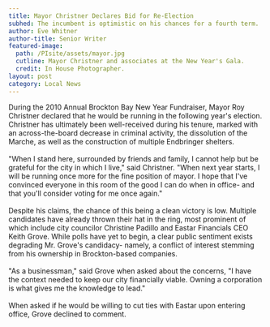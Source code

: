 ```yaml
---
title: Mayor Christner Declares Bid for Re-Election
subhed: The incumbent is optimistic on his chances for a fourth term.
author: Eve Whitner
author-title: Senior Writer
featured-image: 
  path: /PIsite/assets/mayor.jpg
  cutline: Mayor Christner and associates at the New Year's Gala.
  credit: In House Photographer.
layout: post
category: Local News
---
```


<p style="article">During the 2010 Annual Brockton Bay New Year Fundraiser, Mayor Roy Christner declared that he would be running in the following year's election. Christner has ultimately been well-received during his tenure, marked with an across-the-board decrease in criminal activity, the dissolution of the Marche, as well as the construction of multiple Endbringer shelters.
<br/><br/>
"When I stand here, surrounded by friends and family, I cannot help but be grateful for the city in which I live," said Christner. "When next year starts, I will be running once more for the fine position of mayor. I hope that I've convinced everyone in this room of the good I can do when in office- and that you'll consider voting for me once again."
<br/><br/>
Despite his claims, the chance of this being a clean victory is low. Multiple candidates have already thrown their hat in the ring, most prominent of which include city councilor Christine Padillo and Eastar Financials CEO Keith Grove. While polls have yet to begin, a clear public sentiment exists degrading Mr. Grove's candidacy- namely, a conflict of interest stemming from his ownership in Brockton-based companies. 
<br/><br/>
"As a businessman," said Grove when asked about the concerns, "I have the context needed to keep our city financially viable. Owning a corporation is what gives me the knowledge to lead."
<br/><br/>
When asked if he would be willing to cut ties with Eastar upon entering office, Grove declined to comment.
</p>